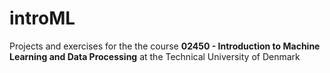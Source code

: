 # introML
Projects and exercises for the the course **02450 - Introduction to Machine Learning and Data Processing** at the Technical University of Denmark
